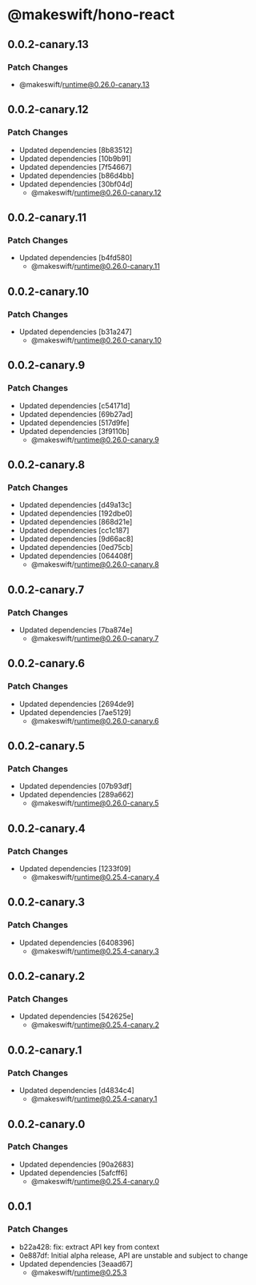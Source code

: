 # @makeswift/hono-react

## 0.0.2-canary.13

### Patch Changes

- @makeswift/runtime@0.26.0-canary.13

## 0.0.2-canary.12

### Patch Changes

- Updated dependencies [8b83512]
- Updated dependencies [10b9b91]
- Updated dependencies [7f54667]
- Updated dependencies [b86d4bb]
- Updated dependencies [30bf04d]
  - @makeswift/runtime@0.26.0-canary.12

## 0.0.2-canary.11

### Patch Changes

- Updated dependencies [b4fd580]
  - @makeswift/runtime@0.26.0-canary.11

## 0.0.2-canary.10

### Patch Changes

- Updated dependencies [b31a247]
  - @makeswift/runtime@0.26.0-canary.10

## 0.0.2-canary.9

### Patch Changes

- Updated dependencies [c54171d]
- Updated dependencies [69b27ad]
- Updated dependencies [517d9fe]
- Updated dependencies [3f9110b]
  - @makeswift/runtime@0.26.0-canary.9

## 0.0.2-canary.8

### Patch Changes

- Updated dependencies [d49a13c]
- Updated dependencies [192dbe0]
- Updated dependencies [868d21e]
- Updated dependencies [cc1c187]
- Updated dependencies [9d66ac8]
- Updated dependencies [0ed75cb]
- Updated dependencies [064408f]
  - @makeswift/runtime@0.26.0-canary.8

## 0.0.2-canary.7

### Patch Changes

- Updated dependencies [7ba874e]
  - @makeswift/runtime@0.26.0-canary.7

## 0.0.2-canary.6

### Patch Changes

- Updated dependencies [2694de9]
- Updated dependencies [7ae5129]
  - @makeswift/runtime@0.26.0-canary.6

## 0.0.2-canary.5

### Patch Changes

- Updated dependencies [07b93df]
- Updated dependencies [289a662]
  - @makeswift/runtime@0.26.0-canary.5

## 0.0.2-canary.4

### Patch Changes

- Updated dependencies [1233f09]
  - @makeswift/runtime@0.25.4-canary.4

## 0.0.2-canary.3

### Patch Changes

- Updated dependencies [6408396]
  - @makeswift/runtime@0.25.4-canary.3

## 0.0.2-canary.2

### Patch Changes

- Updated dependencies [542625e]
  - @makeswift/runtime@0.25.4-canary.2

## 0.0.2-canary.1

### Patch Changes

- Updated dependencies [d4834c4]
  - @makeswift/runtime@0.25.4-canary.1

## 0.0.2-canary.0

### Patch Changes

- Updated dependencies [90a2683]
- Updated dependencies [5afcff6]
  - @makeswift/runtime@0.25.4-canary.0

## 0.0.1

### Patch Changes

- b22a428: fix: extract API key from context
- 0e887df: Initial alpha release, API are unstable and subject to change
- Updated dependencies [3eaad67]
  - @makeswift/runtime@0.25.3
